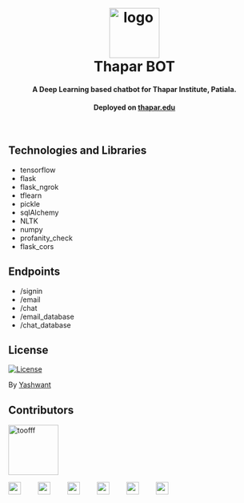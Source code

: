 <h1 align="center">
  <br>
  <a href="http://thapar.edu"><img src="https://raw.githubusercontent.com/meyash/thapar_bot/master/static/img/logo.png?token=AFBER77M5KPDYFZUATEXQJS7OSH6O" alt="logo" width="100"></a>
  <br>
    Thapar BOT
  <br>
</h1>

<h4 align="center">A Deep Learning based chatbot for Thapar Institute, Patiala.</h4>
<h4 align="center">Deployed on <a href="http://thapar.edu">thapar.edu</a></h4>
<br />

## Technologies and Libraries

- tensorflow
- flask
- flask_ngrok
- tflearn
- pickle
- sqlAlchemy
- NLTK
- numpy
- profanity_check
- flask_cors

## Endpoints

- /signin
- /email
- /chat
- /email_database
- /chat_database

## License

[![License](https://img.shields.io/badge/license-MIT-blue.svg)](/LICENSE.md)

By [Yashwant](https://github.com/meyash)

## Contributors

<img src="https://avatars3.githubusercontent.com/u/21121279?s=460&u=f0450278b2b569c4443ab8ee03f9dff7015da5bf&v=4" width="100px;" alt="toofff"/><br />

<a href="https://meyash.xyz/" style="margin-right:30px;"><img src="https://meyash.xyz/assets/icons/siteicon.png" width="25"></a>
<a href="https://meyash.xyz/resume.pdf" style="margin-right:30px;"><img src="https://cdn.jsdelivr.net/npm/simple-icons@v3/icons/libreoffice.svg" width="25"></a> 
<a href="https://www.linkedin.com/in/meyash21/" style="margin-right:30px;"><img src="https://cdn.jsdelivr.net/npm/simple-icons@v3/icons/linkedin.svg" width="25"></a>
<a href="https://twitter.com/meyash21" style="margin-right:30px;"><img src="https://cdn.jsdelivr.net/npm/simple-icons@v3/icons/twitter.svg" width="25"></a>
<a href="https://www.instagram.com/meyash21/" style="margin-right:30px;"><img src="https://cdn.jsdelivr.net/npm/simple-icons@v3/icons/instagram.svg" width="25"></a>
<a href="https://www.codechef.com/users/meyash21" style="margin-right:30px;"><img src="https://cdn.jsdelivr.net/npm/simple-icons@v3/icons/codechef.svg" width="25"></a>  
